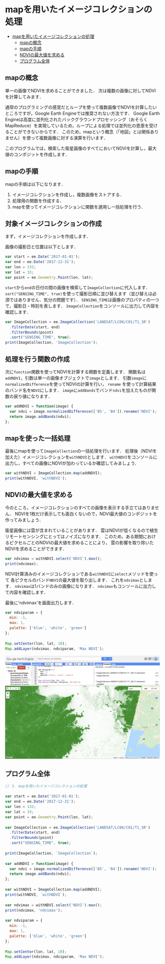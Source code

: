# mapを用いたイメージコレクションの処理
<!-- TOC depthFrom:1 depthTo:6 withLinks:1 updateOnSave:1 orderedList:0 -->

- [mapを用いたイメージコレクションの処理](#mapを用いたイメージコレクションの処理)
	- [mapの概念](#mapの概念)
	- [mapの手順](#mapの手順)
	- [NDVIの最大値を求める](#NDVIの最大値を求める)
	- [プログラム全体](#プログラム全体)

<!-- /TOC -->
## mapの概念

単一の画像でNDVIを求めることができました．
次は複数の画像に対してNDVIを計算してみます．

通常のプログラミングの感覚だとループを使って複数画像でNDVIを計算したいところですが，Google Earth Engineでは推奨されない方法です．
Google Earth Engineは高度に並列化されたバックグラウンドプロセッシング（おそらくMapReduce）を実現しているため，ループによる処理では並列化の恩恵を受けることができないからです．
このため，mapという概念（「地図」とは関係ありません）を使って複数画像に対する演算を行います．

このプログラムでは，検索した衛星画像のすべてにおいてNDVIを計算し，最大値のコンポジットを作成します．

## mapの手順
mapの手順は以下になります．

1. イメージコレクションを作成し，複数画像をストアする．
2. 処理用の関数を作成する．
3. mapを使ってイメージコレクションに関数を適用し一括処理を行う．

## 対象イメージコレクションの作成

まず，イメージコレクションを作成します．

画像の撮影日と位置は以下とします．

```javascript
var start = ee.Date('2017-01-01');
var end = ee.Date('2017-12-31');
var lon = 132;
var lat = 33;
var point = ee.Geometry.Point(lon, lat);
```
`start`から`end`の日付の間の画像を検索して`ImageCollection`に代入します．
`sort("SENSING_TIME", true)`を使って撮影日順に並び替えます（並び替えは必須ではありません．気分の問題です）．
`SENSING_TIME`は画像のプロパティの一つで，撮影日・時刻を表します．
`ImageCollection`をコンソールに出力して内容を確認します．

```javascript
var ImageCollection = ee.ImageCollection('LANDSAT/LC08/C01/T1_SR')
  .filterDate(start, end)
  .filterBounds(point)
  .sort("SENSING_TIME", true);
print(ImageCollection, 'ImageCollection');
```

## 処理を行う関数の作成

次に`function`関数を使ってNDVIを計算する関数を定義します．
関数名は`addNDVI`，引数は単一の画像オブジェクトで`image`とします．
引数`image`に`normalizedDifference`を使ってNDVIの計算を行い，
`rename` を使って計算結果のバンド名を`NDVI`にします．
`image`に`addBands`でバンド`ndvi`を加えたものが関数の戻り値になります．

```javascript
var addNDVI = function(image) {
  var ndvi = image.normalizedDifference(['B5', 'B4']).rename('NDVI');
  return image.addBands(ndvi);
};
```

## mapを使った一括処理

最後にmapを使って`ImageCollection`の一括処理を行います．
処理後（NDVIを加えた）イメージコレクションを`withNDVI`とします．
`withNDVI`をコンソールに出力し，すべての画像にNDVIが加わっているか確認してみましょう．

```javascript
var withNDVI = ImageCollection.map(addNDVI);
print(withNDVI, 'withNDVI');
```

## NDVIの最大値を求める

今のところ，イメージコレクションのすべての画像を表示する手立てはありません．
NDVIを1枚だけ表示しても面白くないので，NDVI最大値のコンポジットを作ってみましょう．

衛星画像には雲が含まれていることがあります．
雲はNDVIが低くなるので植生リモートセンシングにとってはノイズになります．
このため，ある期間におけるピクセルごとのNDVIの最大値を求めることにより，
雲の影響を取り除いたNDVIを求めることができます．

```javascript
var ndvimax = withNDVI.select('NDVI').max();
print(ndvimax);
```

NDVI計算済みのイメージコレクションである`withNDVI`に`select`メソッドを使って
各ピクセルのバンド`NDVI`の最大値を取り出します．
これを`ndvimax`とします．
`ndvimax`は1バンドのみの画像になります．
`ndvimax`もコンソールに出力して内容を確認します．

最後に'ndvimax'を画面出力します．

```javascript
var ndviparam = {
  min: -1,
  max: 1,
  palette: ['blue', 'white', 'green']
};

Map.setCenter(lon, lat, 10);
Map.addLayer(ndvimax, ndviparam, 'Max NDVI');
```
![NDVIの最大値コンポジット](images/d8ec7ff7161cba8a9abc6fed4ea38f22.png)

## プログラム全体
```javascript
// 3. mapを用いたイメージコレクションの処理

var start = ee.Date('2017-01-01');
var end = ee.Date('2017-12-31');
var lon = 132;
var lat = 33;
var point = ee.Geometry.Point(lon, lat);

var ImageCollection = ee.ImageCollection('LANDSAT/LC08/C01/T1_SR')
  .filterDate(start, end)
  .filterBounds(point)
  .sort("SENSING_TIME", true);

print(ImageCollection, `ImageCollection`);

var addNDVI = function(image) {
  var ndvi = image.normalizedDifference(['B5', 'B4']).rename('NDVI');
  return image.addBands(ndvi);
};

var withNDVI = ImageCollection.map(addNDVI);
print(withNDVI, `withNDVI`);

var ndvimax = withNDVI.select('NDVI').max();
print(ndvimax, 'ndvimax');

var ndviparam = {
  min: -1,
  max: 1,
  palette: ['blue', 'white', 'green']
};

Map.setCenter(lon, lat, 10);
Map.addLayer(ndvimax, ndviparam, 'Max NDVI');
```
